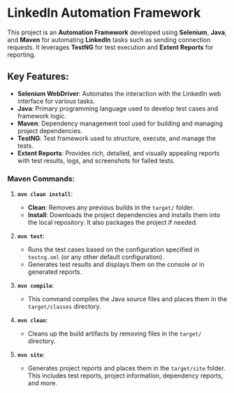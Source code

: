 # LinkedIn Automation Framework

This project is an **Automation Framework** developed using **Selenium**, **Java**, and **Maven** for automating **LinkedIn** tasks such as sending connection requests. It leverages **TestNG** for test execution and **Extent Reports** for reporting.

## Key Features:

- **Selenium WebDriver**: Automates the interaction with the LinkedIn web interface for various tasks.
- **Java**: Primary programming language used to develop test cases and framework logic.
- **Maven**: Dependency management tool used for building and managing project dependencies.
- **TestNG**: Test framework used to structure, execute, and manage the tests.
- **Extent Reports**: Provides rich, detailed, and visually appealing reports with test results, logs, and screenshots for failed tests.

### Maven Commands:

1. **`mvn clean install`**:
   - **Clean**: Removes any previous builds in the `target/` folder.
   - **Install**: Downloads the project dependencies and installs them into the local repository. It also packages the project if needed.

2. **`mvn test`**:
   - Runs the test cases based on the configuration specified in `testng.xml` (or any other default configuration).
   - Generates test results and displays them on the console or in generated reports.

3. **`mvn compile`**:
   - This command compiles the Java source files and places them in the `target/classes` directory.

4. **`mvn clean`**:
   - Cleans up the build artifacts by removing files in the `target/` directory.

5. **`mvn site`**:
   - Generates project reports and places them in the `target/site` folder. This includes test reports, project information, dependency reports, and more.
